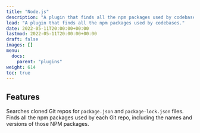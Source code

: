 ```yaml
---
title: "Node.js"
description: "A plugin that finds all the npm packages used by codebases."
lead: "A plugin that finds all the npm packages used by codebases."
date: 2022-05-11T20:00:00+00:00
lastmod: 2022-05-11T20:00:00+00:00
draft: false
images: []
menu:
  docs:
    parent: "plugins"
weight: 614
toc: true
---
```


## Features

Searches cloned Git repos for `package.json` and `package-lock.json` files.  Finds all the npm packages used by each
Git repo, including the names and versions of those NPM packages.
